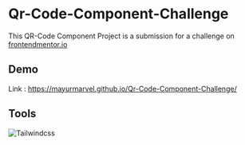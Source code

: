 # Qr-Code-Component-Challenge
This QR-Code Component Project is a submission for a challenge on [frontendmentor.io](https://www.frontendmentor.io/challenges/qr-code-component-iux_sIO_H) 

## Demo

Link : https://mayurmarvel.github.io/Qr-Code-Component-Challenge/

## Tools
![Tailwindcss](https://www.vectorlogo.zone/logos/tailwindcss/tailwindcss-icon.svg)

